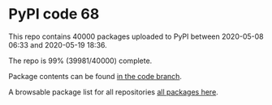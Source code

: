 # PyPI code 68

This repo contains 40000 packages uploaded to PyPI between 
2020-05-08 06:33 and 2020-05-19 18:36.

The repo is 99% (39981/40000) complete.

Package contents can be found [in the code branch](https://github.com/pypi-data/pypi-mirror-68/tree/code/packages).

A browsable package list for all repositories [all packages here](https://pypi-data.github.io/website/repositories/pypi-mirror-68).


